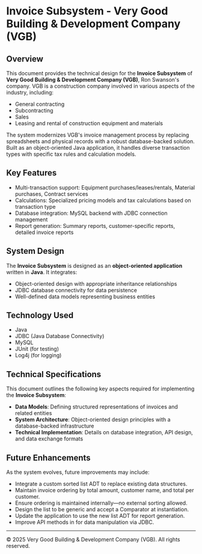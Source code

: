 # Invoice Subsystem - Very Good Building & Development Company (VGB)

## Overview
This document provides the technical design for the **Invoice Subsystem** of **Very Good Building & Development Company (VGB)**, Ron Swanson's company. VGB is a construction company involved in various aspects of the industry, including:  
- General contracting  
- Subcontracting  
- Sales  
- Leasing and rental of construction equipment and materials  

The system modernizes VGB's invoice management process by replacing spreadsheets and physical records with a robust database-backed solution. Built as an object-oriented Java application, it handles diverse transaction types with specific tax rules and calculation models.

## Key Features
- Multi-transaction support: Equipment purchases/leases/rentals, Material purchases, Contract services
- Calculations: Specialized pricing models and tax calculations based on transaction type
- Database integration: MySQL backend with JDBC connection management
- Report generation: Summary reports, customer-specific reports, detailed invoice reports

## System Design
The **Invoice Subsystem** is designed as an **object-oriented application** written in **Java**. It integrates:  
- Object-oriented design with appropriate inheritance relationships
- JDBC database connectivity for data persistence
- Well-defined data models representing business entities

## Technology Used
- Java
- JDBC (Java Database Connectivity)
- MySQL
- JUnit (for testing)
- Log4j (for logging)

## Technical Specifications
This document outlines the following key aspects required for implementing the **Invoice Subsystem**:
- **Data Models**: Defining structured representations of invoices and related entities  
- **System Architecture**: Object-oriented design principles with a database-backed infrastructure  
- **Technical Implementation**: Details on database integration, API design, and data exchange formats  

## Future Enhancements
As the system evolves, future improvements may include:
- Integrate a custom sorted list ADT to replace existing data structures.
- Maintain invoice ordering by total amount, customer name, and total per customer.
- Ensure ordering is maintained internally—no external sorting allowed.
- Design the list to be generic and accept a Comparator at instantiation.
- Update the application to use the new list ADT for report generation.
- Improve API methods in for data manipulation via JDBC.

---

© 2025 Very Good Building & Development Company (VGB). All rights reserved.
